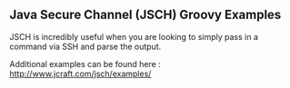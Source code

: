## Java Secure Channel (JSCH) Groovy Examples

JSCH is incredibly useful when you are looking to simply pass in a command via SSH and parse the output.

Additional examples can be found here : http://www.jcraft.com/jsch/examples/


